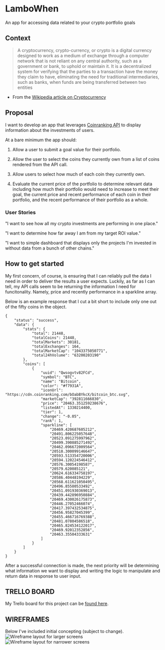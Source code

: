 # LamboWhen
An app for accessing data related to your crypto portfolio goals

## Context
> A cryptocurrency, crypto-currency, or crypto is a digital currency designed to work as a medium of exchange through a computer network that is not reliant on any central authority, such as a government or bank, to uphold or maintain it. It is a decentralized system for verifying that the parties to a transaction have the money they claim to have, eliminating the need for traditional intermediaries, such as banks, when funds are being transferred between two entities
- From the [Wikipedia article on Cryptocurrency](https://en.wikipedia.org/wiki/Knight%27s_tour)

## Proposal
I want to develop an app that leverages [Coinranking API](https://developers.coinranking.com/api) to display information about the investments of users.

At a bare minimum the app should:

1. Allow a user to submit a goal value for their portfolio.

2. Allow the user to select the coins they currently own from a list of coins rendered from the API call.

3. Allow users to select how much of each coin they currently own.

4. Evaluate the current price of the portfolio to determine relevant data including how much their portfolio would need to increase to meet their goal, the current price and recent performance of each coin in their portfolio, and the recent performance of their portfolio as a whole. 

### User Stories
"I want to see how all my crypto investments are performing in one place."

"I want to determine how far away I am from my target ROI value."

"I want to simple dashboard that displays only the projects I'm invested in without data from a bunch of other chains."

## How to get started
My first concern, of course, is ensuring that I can reliably pull the data I need in order to deliver the results a user expects. Luckily, as far as I can tell, my API calls seem to be returning the information I need for funcitonality. Namely, price and recently performance in a sparkline array.

Below is an example response that I cut a bit short to include only one out of the fifty coins in the object.

```
{
	"status": "success",
	"data": {
		"stats": {
			"total": 21448,
			"totalCoins": 21448,
			"totalMarkets": 30181,
			"totalExchanges": 164,
			"totalMarketCap": "1043375050771",
			"total24hVolume": "63200203190"
		},
		"coins": [
			{
				"uuid": "Qwsogvtv82FCd",
				"symbol": "BTC",
				"name": "Bitcoin",
				"color": "#f7931A",
				"iconUrl": "https://cdn.coinranking.com/bOabBYkcX/bitcoin_btc.svg",
				"marketCap": "392811666830",
				"price": "20463.351259238676",
				"listedAt": 1330214400,
				"tier": 1,
				"change": "-0.05",
				"rank": 1,
				"sparkline": [
					"20469.420687605212",
					"20491.806225057648",
					"20523.091275997962",
					"20499.390885271492",
					"20462.096672009564",
					"20518.300099146647",
					"20593.513354720006",
					"20594.120224546412",
					"20576.30054198587",
					"20579.620085121",
					"20624.616334758197",
					"20586.40448194229",
					"20568.611621050495",
					"20496.85580533492",
					"20451.091930369013",
					"20439.442896950884",
					"20469.430026175873",
					"20446.27052466074",
					"20417.397432534875",
					"20456.95827045399",
					"20455.466716769388",
					"20481.07804586518",
					"20465.824534122017",
					"20469.92012352856",
					"20463.35504333631"
				]
			}
		]
	}
}
```

After a successful connection is made, the next priority will be determining what information we want to display and writing the logic to manipulate and return data in response to user input. 

## TRELLO BOARD

My Trello board for this project can be [found here](https://trello.com/invite/b/rPiDi0oT/67a3ee1760ee709d29f385ca3ec19a67/knights-tour-project).

## WIREFRAMES

Below I've included initial concepting (subject to change).
![Wireframe layout for larger screens](./whiteboarding/img/wireframe_desktop.jpg)
![Wireframe layout for narrower screens](./whiteboarding/img/wireframe_mobile.jpg)

